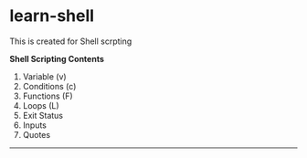 # learn-shell

This is created for Shell scrpting 

**Shell Scripting Contents**

1. Variable (v)
2. Conditions (c)
3. Functions (F)
4. Loops (L)
5. Exit Status
6. Inputs
7. Quotes

*********